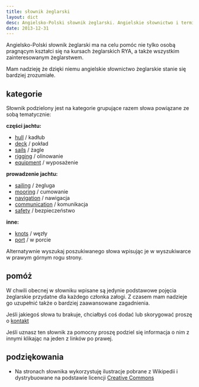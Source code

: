 ```yaml
---
title: słownik żeglarski 
layout: dict
desc: Angielsko-Polski słownik żeglarski. Angielskie słownictwo i terminologia żeglarska pomocna w ukończeniu kursów RYA. 
date: 2013-12-31
---
```

Angielsko-Polski słownik żeglarski ma na celu pomóc nie tylko osobą pragnącym kształci się na kursach żeglarskich RYA, 
a także wszystkim zainteresowanym żeglarstwem.   

Mam nadzieję że dzięki niemu angielskie słownictwo żeglarskie stanie się bardziej zrozumiałe.


kategorie
----------

Słownik podzielony jest na kategorie grupujące razem słowa powiązane ze sobą tematycznie:

**części jachtu:**

* [hull](/dict/hull.html) / kadłub
* [deck](/dict/deck.html) / pokład
* [sails](/dict/sails.html) / żagle
* [rigging](/dict/rigging.html) / olinowanie    
* [equipment](/dict/equipment.html) / wyposażenie   
   
**prowadzenie jachtu:**

* [sailing](/dict/sailing.html) / żegluga    
* [mooring](/dict/mooring.html) / cumowanie     
* [navigation](/dict/navigation.html) / nawigacja 
* [communication](/dict/communication.html) / komunikacja 
* [safety](/dict/safety.html) / bezpieczeństwo 

**inne:**

* [knots](/dict/knots.html) / węzły 
* [port](/dict/port.html) / w porcie 


Alternatywnie wyszukaj poszukiwanego słowa wpisując je w wyszukiwarce w prawym górnym rogu strony.
  
  
pomóż
------

W chwili obecnej w słowniku wpisane są jedynie podstawowe pojęcia żeglarskie przydatne dla każdego członka załogi. 
Z czasem mam nadzieje go uzupełnić także o bardziej zaawansowane zagadnienia.

Jeśli jakiegoś słowa tu brakuje, chciałbyś coś dodać lub skorygować proszę o [kontakt](http://stryjski.net/arek/email.html)

Jeśli uznasz ten słownik za pomocny proszę podziel się informacja o nim z innymi klikając na jeden z linków po prawej.

podziękowania
---------------

* Na stronach słownika wykorzystuję ilustracje pobrane z Wikipedii i dystrybuowane na podstawie licencji [Creative Commons](http://en.wikipedia.org/wiki/Creative_Commons)


